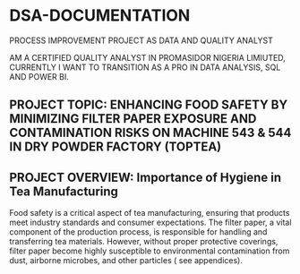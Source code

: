 # DSA-DOCUMENTATION
PROCESS IMPROVEMENT PROJECT AS DATA AND QUALITY ANALYST

AM A CERTIFIED QUALITY ANALYST IN PROMASIDOR NIGERIA LIMIUTED, CURRENTLY I WANT TO TRANSITION AS A PRO IN DATA ANALYSIS, SQL AND POWER BI.


## PROJECT TOPIC: ENHANCING FOOD SAFETY BY MINIMIZING FILTER PAPER EXPOSURE AND CONTAMINATION RISKS ON MACHINE 543 & 544 IN DRY POWDER FACTORY (TOPTEA)

## PROJECT OVERVIEW: Importance of Hygiene in Tea Manufacturing
Food safety is a critical aspect of tea manufacturing, ensuring that products meet industry standards and consumer expectations. The filter paper, a vital component of the production process, is responsible for handling and transferring tea materials. However, without proper protective coverings, filter paper become highly susceptible to environmental contamination from dust, airborne microbes, and other particles ( see appendices).
